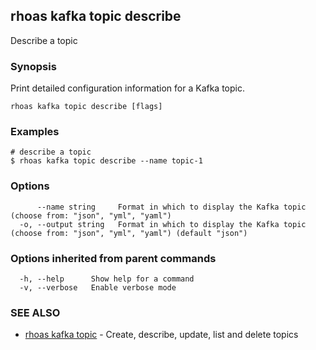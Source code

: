 ## rhoas kafka topic describe

Describe a topic

### Synopsis

Print detailed configuration information for a Kafka topic.


```
rhoas kafka topic describe [flags]
```

### Examples

```
# describe a topic
$ rhoas kafka topic describe --name topic-1

```

### Options

```
      --name string     Format in which to display the Kafka topic (choose from: "json", "yml", "yaml")
  -o, --output string   Format in which to display the Kafka topic (choose from: "json", "yml", "yaml") (default "json")
```

### Options inherited from parent commands

```
  -h, --help      Show help for a command
  -v, --verbose   Enable verbose mode
```

### SEE ALSO

* [rhoas kafka topic](rhoas_kafka_topic.md)	 - Create, describe, update, list and delete topics

